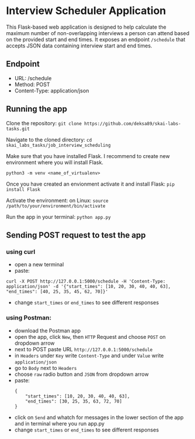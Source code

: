 # Interview Scheduler Application

This Flask-based web application is designed to help calculate the maximum number of non-overlapping interviews a person can attend based on the provided start and end times.
It exposes an endpoint `/schedule` that accepts JSON data containing interview start and end times.

## Endpoint
- URL: /schedule
- Method: POST
- Content-Type: application/json


## Running the app
Clone the repository:
``` git clone https://github.com/deksa89/skai-labs-tasks.git ```

Navigate to the cloned directory:
``` cd skai_labs_tasks/job_interview_scheduling ```

Make sure that you have installed Flask. I recommend to create new environment where you will install Flask.

``` python3 -m venv <name_of_virtualenv> ```

Once you have created an envionment activate it and install Flask:
``` pip install Flask ```

Activate the environment:
on Linux: ``` source /path/to/your/environment/bin/activate ```

Run the app in your terminal:
``` python app.py ```


## Sending POST request to test the app
### using curl
- open a new terminal
- paste:
```
curl -X POST http://127.0.0.1:5000/schedule -H 'Content-Type: application/json' -d '{"start_times": [10, 20, 30, 40, 40, 63], "end_times": [40, 25, 35, 45, 62, 70]}' 
```
- change `start_times` or `end_times` to see different responses


### using Postman:
- download the Postman app
- open the app, click `New`, then `HTTP` Request and choose `POST` on dropdown arrow
- next to POST paste URL ``` http://127.0.0.1:5000/schedule ```
- in `Headers` under `Key` write `Content-Type` and under `Value` write `application/json`
- go to `Body` next to `Headers`
- choose `raw` radio button and `JSON` from dropdown arrow
- paste:
    ``` 
    {
        "start_times": [10, 20, 30, 40, 40, 63], 
        "end_times": [30, 25, 35, 63, 72, 70]
    }
- click on `Send` and whatch for messages in the lower section of the app and in terminal where you run app.py
- change `start_times` or `end_times` to see different responses
